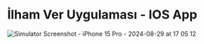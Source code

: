 # İlham Ver Uygulaması - IOS App

![Simulator Screenshot - iPhone 15 Pro - 2024-08-29 at 17 05 12](https://github.com/user-attachments/assets/694f455f-6447-4196-b59a-efebb74c0ca5)
